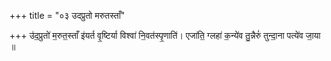 +++
title = "०३ उदप्रुतो मरुतस्ताँ"

+++
उ॑द॒प्रुतो॑ म॒रुत॒स्ताँ इ॑यर्त वृ॒ष्टिर्या विश्वा॑ नि॒वत॑स्पृ॒णाति॑। एजा॑ति॒ ग्लहा॑ क॒न्ये॑व तु॒न्नैरुं॑ तुन्दा॒ना पत्ये॑व जा॒या ॥